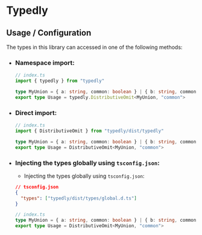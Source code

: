 # Typedly

## Usage / Configuration
The types in this library can accessed in one of the following methods:
* ### Namespace import:
  ```ts
  // index.ts
  import { typedly } from "typedly"

  type MyUnion = { a: string, common: boolean } | { b: string, common: boolean }
  export type Usage = typedly.DistributiveOmit<MyUnion, "common">
  ```

* ### Direct import:
  ```ts
  // index.ts
  import { DistributiveOmit } from "typedly/dist/typedly"

  type MyUnion = { a: string, common: boolean } | { b: string, common: boolean }
  export type Usage = DistributiveOmit<MyUnion, "common">
  ```
* ### Injecting the types globally using `tsconfig.json`:
  * Injecting the types globally using `tsconfig.json`:
  ```json
  // tsconfig.json
  {
  	"types": ["typedly/dist/types/global.d.ts"]
  }
  ```
  ```ts
  // index.ts
  type MyUnion = { a: string, common: boolean } | { b: string, common: boolean }
  export type Usage = DistributiveOmit<MyUnion, "common">
  ```

